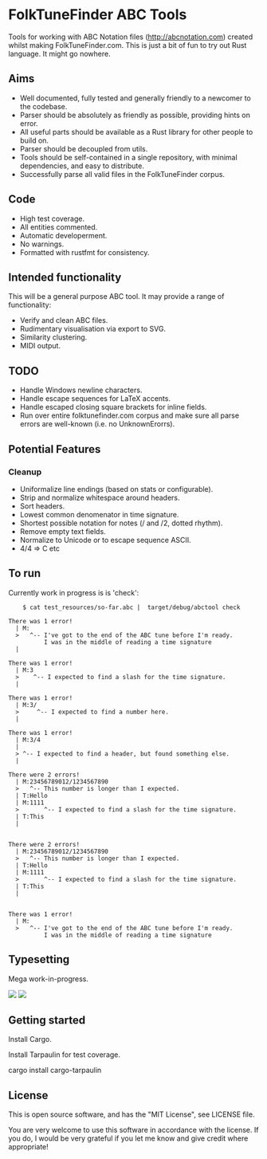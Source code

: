 # FolkTuneFinder ABC Tools

Tools for working with ABC Notation files (http://abcnotation.com) created whilst making FolkTuneFinder.com.
This is just a bit of fun to try out Rust language. It might go nowhere.

## Aims

 - Well documented, fully tested and generally friendly to a newcomer to the codebase.
 - Parser should be absolutely as friendly as possible, providing hints on error.
 - All useful parts should be available as a Rust library for other people to build on.
 - Parser should be decoupled from utils.
 - Tools should be self-contained in a single repository, with minimal dependencies, and easy to distribute.
 - Successfully parse all valid files in the FolkTuneFinder corpus.

## Code
 - High test coverage.
 - All entities commented.
 - Automatic developerment.
 - No warnings.
 - Formatted with rustfmt for consistency.

## Intended functionality

This will be a general purpose ABC tool. It may provide a range of functionality:

 - Verify and clean ABC files.
 - Rudimentary visualisation via export to SVG.
 - Similarity clustering.
 - MIDI output.

## TODO

 - Handle Windows newline characters.
 - Handle escape sequences for LaTeX accents. 
 - Handle escaped closing square brackets for inline fields.
 - Run over entire folktunefinder.com corpus and make sure all parse errors are well-known (i.e. no UnknownErorrs).

## Potential Features

### Cleanup

 - Uniformalize line endings (based on stats or configurable).
 - Strip and normalize whitespace around headers.
 - Sort headers.
 - Lowest common denomenator in time signature.
 - Shortest possible notation for notes (/ and /2, dotted rhythm).
 - Remove empty text fields.
 - Normalize to Unicode or to escape sequence ASCII.
 - 4/4 => C etc


## To run

Currently work in progress is is 'check':

        $ cat test_resources/so-far.abc |  target/debug/abctool check

    There was 1 error!
      | M:
      >   ^-- I've got to the end of the ABC tune before I'm ready.
              I was in the middle of reading a time signature
      |

    There was 1 error!
      | M:3
      >    ^-- I expected to find a slash for the time signature.
      |

    There was 1 error!
      | M:3/
      >     ^-- I expected to find a number here.
      |

    There was 1 error!
      | M:3/4
      |
      > ^-- I expected to find a header, but found something else.
      |

    There were 2 errors!
      | M:23456789012/1234567890
      >   ^-- This number is longer than I expected.
      | T:Hello
      | M:1111
      >       ^-- I expected to find a slash for the time signature.
      | T:This
      |


    There were 2 errors!
      | M:23456789012/1234567890
      >   ^-- This number is longer than I expected.
      | T:Hello
      | M:1111
      >       ^-- I expected to find a slash for the time signature.
      | T:This
      |


    There was 1 error!
      | M:
      >   ^-- I've got to the end of the ABC tune before I'm ready.
              I was in the middle of reading a time signature


## Typesetting

Mega work-in-progress.

<img src="resouces/2018-01-22 at 23.23.16.png">

<img src="resouces/2018-01-22 at 23.23.39.png">

## Getting started

Install Cargo.

Install Tarpaulin for test coverage.

  cargo install cargo-tarpaulin

## License

This is open source software, and has the "MIT License", see LICENSE file. 

You are very welcome to use this software in accordance with the license.
If you do, I would be very grateful if you let me know and give credit where appropriate!


